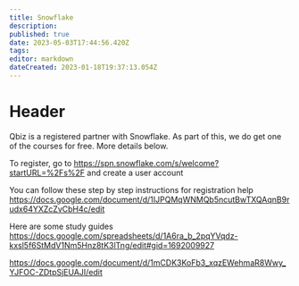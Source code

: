 ```yaml
---
title: Snowflake
description: 
published: true
date: 2023-05-03T17:44:56.420Z
tags: 
editor: markdown
dateCreated: 2023-01-18T19:37:13.054Z
---
```


# Header
Qbiz is a registered partner with Snowflake. As part of this, we do get one of the courses for free. More details below.

To register, go to https://spn.snowflake.com/s/welcome?startURL=%2Fs%2F and create a user account

You can follow these step by step instructions for registration help
https://docs.google.com/document/d/1IJPQMqWNMQb5ncutBwTXQAqnB9rudx64YXZcZvCbH4c/edit

Here are some study guides
https://docs.google.com/spreadsheets/d/1A6ra_b_2pqYVqdz-kxsl5f6StMdV1Nm5Hnz8tK3lTng/edit#gid=1692009927

https://docs.google.com/document/d/1mCDK3KoFb3_xqzEWehmaR8Wwy_YJFOC-ZDtpSjEUAJI/edit